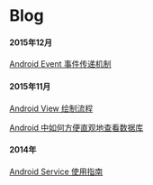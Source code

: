 # Blog

#### 2015年12月

[Android Event 事件传递机制](https://github.com/zhangsr/Blog/issues/4)

#### 2015年11月

[Android View 绘制流程](https://github.com/zhangsr/Blog/issues/3)

[Android 中如何方便直观地查看数据库](https://github.com/zhangsr/Feeder/issues/1)

#### 2014年

[Android Service 使用指南](https://github.com/zhangsr/Blog/issues/6)
